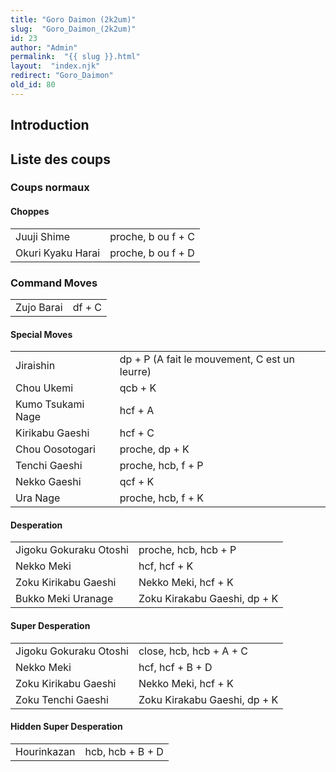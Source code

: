 ```yaml
---
title: "Goro Daimon (2k2um)"
slug:  "Goro_Daimon_(2k2um)"
id: 23
author: "Admin"
permalink:  "{{ slug }}.html"
layout:  "index.njk"
redirect: "Goro_Daimon"
old_id: 80
---
```


## Introduction

## Liste des coups

### Coups normaux

#### Choppes

|                   |                    |
|-------------------|--------------------|
| Juuji Shime       | proche, b ou f + C |
| Okuri Kyaku Harai | proche, b ou f + D |

### Command Moves

|            |        |
|------------|--------|
| Zujo Barai | df + C |

#### Special Moves

|                   |                                               |
|-------------------|-----------------------------------------------|
| Jiraishin         | dp + P (A fait le mouvement, C est un leurre) |
| Chou Ukemi        | qcb + K                                       |
| Kumo Tsukami Nage | hcf + A                                       |
| Kirikabu Gaeshi   | hcf + C                                       |
| Chou Oosotogari   | proche, dp + K                                |
| Tenchi Gaeshi     | proche, hcb, f + P                            |
| Nekko Gaeshi      | qcf + K                                       |
| Ura Nage          | proche, hcb, f + K                            |

#### Desperation

|                        |                              |
|------------------------|------------------------------|
| Jigoku Gokuraku Otoshi | proche, hcb, hcb + P         |
| Nekko Meki             | hcf, hcf + K                 |
| Zoku Kirikabu Gaeshi   | Nekko Meki, hcf + K          |
| Bukko Meki Uranage     | Zoku Kirakabu Gaeshi, dp + K |

#### Super Desperation

|                        |                              |
|------------------------|------------------------------|
| Jigoku Gokuraku Otoshi | close, hcb, hcb + A + C      |
| Nekko Meki             | hcf, hcf + B + D             |
| Zoku Kirikabu Gaeshi   | Nekko Meki, hcf + K          |
| Zoku Tenchi Gaeshi     | Zoku Kirakabu Gaeshi, dp + K |

#### Hidden Super Desperation

|             |                  |
|-------------|------------------|
| Hourinkazan | hcb, hcb + B + D |
